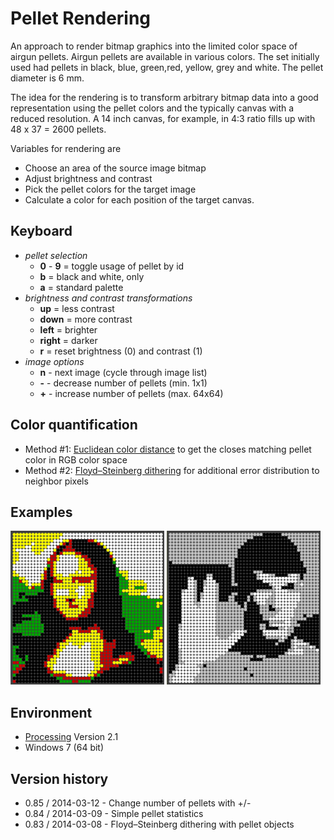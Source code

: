 Pellet Rendering
================

An approach to render bitmap graphics into the limited color space of airgun pellets.
Airgun pellets are available in various colors. The set initially used had pellets in black, blue, green,red, yellow, grey and white. The pellet diameter is 6 mm.

The idea for the rendering is to transform arbitrary bitmap data into a good representation using the pellet colors and the typically canvas with a reduced resolution. A 14 inch canvas, for example, in 4:3 ratio fills up with 48 x 37 = 2600 pellets.

Variables for rendering are

* Choose an area of the source image bitmap
* Adjust brightness and contrast
* Pick the pellet colors for the target image
* Calculate a color for each position of the target canvas.

Keyboard
--------
* *pellet selection*
	* **0** - **9** = toggle usage of pellet by id
	* **b** = black and white, only
	* **a** = standard palette 
* *brightness and contrast transformations*
	* **up** = less contrast
	* **down** = more contrast
	* **left** = brighter
	* **right** = darker
	* **r** = reset brightness (0) and contrast (1) 
* *image options*
	* **n** - next image (cycle through image list) 
	* **-** - decrease number of pellets (min. 1x1) 
	* **+** - increase number of pellets (max. 64x64) 


Color quantification
--------------------
* Method #1: [Euclidean color distance](http://en.wikipedia.org/wiki/Euclidean_distance) to get the closes matching pellet color in RGB color space
* Method #2: [Floyd–Steinberg dithering](http://en.wikipedia.org/wiki/Floyd%E2%80%93Steinberg_dithering) for additional error distribution to neighbor pixels


Examples
--------
![Mona Lisa](data/examples/Mona_Lisa_closest_match.png)
![Spock](data/examples/Spock_B+W.png)


Environment
-----------
* [Processing](http://www.processing.org/) Version 2.1
* Windows 7 (64 bit)


Version history
---------------
* 0.85 / 2014-03-12 - Change number of pellets with +/-
* 0.84 / 2014-03-09 - Simple pellet statistics
* 0.83 / 2014-03-08 - Floyd–Steinberg dithering with pellet objects